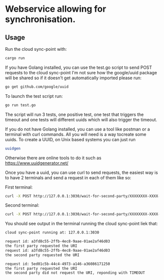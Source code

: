 # Webservice allowing for synchronisation.

## Usage
Run the cloud sync-point with:
```sh
cargo run
```

If you have Golang installed, you can use the test.go script to send POST requests to the cloud sync-point
I'm not sure how the google/uuid package will be shared so if it doesn't get automatically imported please run:
```sh
go get github.com/google/uuid
```
To launch the test script run:
```sh
go run test.go
```
The script will run 3 tests, one positive test, one test that triggers the timeout and one tests will different uuids which will also trigger the timeout.

If you do not have Golang installed, you can use a tool like postman or a terminal with curl commands.
All you will need is a way tocreate some uuids.
To create a UUID, on Unix based systems you can just run 
```sh
uuidgen
```
Otherwise there are online tools to do it such as https://www.uuidgenerator.net/

Once you have a uuid, you can use curl to send requests, the easiest way is to have 2 terminals and send a request in each of them like so:

First terminal:
```sh
curl -X POST http://127.0.0.1:3030/wait-for-second-party/XXXXXXXX-XXXX-XXXX-XXXX-XXXXXXXXXXXX
```
Second terminal:
```sh
curl -X POST http://127.0.0.1:3030/wait-for-second-party/XXXXXXXX-XXXX-XXXX-XXXX-XXXXXXXXXXXX
```
You should see output in the terminal running the cloud sync-point liek that:
```sh
cloud sync-point running at: 127.0.0.1:3030

request id: a3fd8c55-2ffb-4ec8-9aae-01ae2af46d03
the first party requested the URI
request id: a3fd8c55-2ffb-4ec8-9aae-01ae2af46d03
the second party requested the URI

request id: 5ed01c5b-44c4-4973-a146-a36086171250
the first party requested the URI
the second party did not request the URI, reponding with TIMEOUT
```
